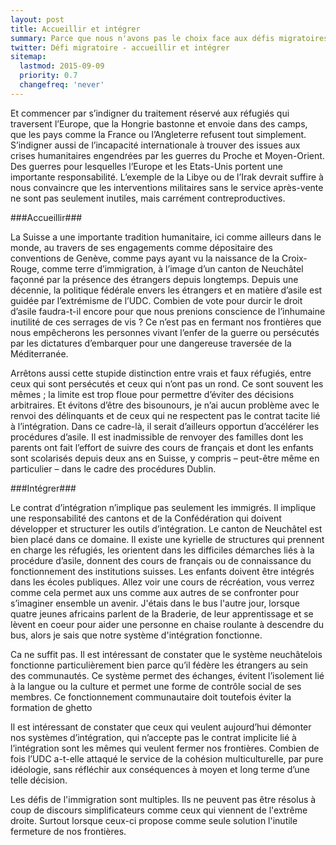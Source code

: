 ```yaml
---
layout: post
title: Accueillir et intégrer
summary: Parce que nous n'avons pas le choix face aux défis migratoires qui nous attendent, nous devons faire ce que nous avons toujours su faire en Suisse, à savoir accueillir et intégrer  
twitter: Défi migratoire - accueillir et intégrer
sitemap:
  lastmod: 2015-09-09
  priority: 0.7
  changefreq: 'never'
---
```


Et commencer par s’indigner du traitement réservé aux réfugiés qui traversent l’Europe, que la Hongrie bastonne et 
envoie dans des camps, que les pays comme la France ou l’Angleterre refusent tout simplement. S’indigner aussi de 
l’incapacité internationale à trouver des issues aux crises humanitaires engendrées par les guerres du Proche et 
Moyen-Orient. Des guerres pour lesquelles l’Europe et les Etats-Unis portent une importante responsabilité. 
L’exemple de la Libye ou de l’Irak devrait suffire à nous convaincre que les interventions militaires sans 
le service après-vente ne sont pas seulement inutiles, mais carrément contreproductives.

###Accueillir###

La Suisse a une importante tradition humanitaire, ici comme ailleurs dans le monde, au travers de ses engagements 
comme dépositaire des conventions de Genève, comme pays ayant vu la naissance de la Croix-Rouge, comme terre 
d’immigration, à l’image d’un canton de Neuchâtel façonné par la présence des étrangers depuis longtemps. 
Depuis une décennie, la politique fédérale envers les étrangers et en matière d’asile est guidée par l’extrémisme de 
l’UDC. Combien de vote pour durcir le droit d’asile faudra-t-il encore pour que nous prenions conscience de l’inhumaine 
inutilité de ces serrages de vis ? Ce n’est pas en fermant nos frontières que nous empêcherons les personnes
 vivant l’enfer de la guerre ou persécutés par les dictatures d’embarquer pour une dangereuse traversée de la Méditerranée.

Arrêtons aussi cette stupide distinction entre vrais et faux réfugiés, entre ceux qui sont persécutés et 
ceux qui n’ont pas un rond. Ce sont souvent les mêmes ; la limite est trop floue pour permettre d’éviter 
des décisions arbitraires. Et évitons d’être des bisounours, je n’ai  aucun problème avec le renvoi des délinquants et 
de ceux qui ne respectent pas le contrat tacite lié à l’intégration. Dans ce cadre-là, il serait d’ailleurs opportun 
d’accélérer les procédures d’asile. Il est inadmissible de renvoyer des familles dont les parents ont fait l’effort 
de suivre des cours de français et dont les enfants sont scolarisés depuis deux ans en Suisse, y compris – 
peut-être même en particulier – dans le cadre des procédures Dublin.

###Intégrer###

Le contrat d’intégration n’implique pas seulement les immigrés. Il implique une responsabilité des cantons et 
de la Confédération qui doivent développer et structurer les outils d’intégration. Le canton de Neuchâtel est 
bien placé dans ce domaine. Il existe une kyrielle de structures qui prennent en charge les réfugiés, les orientent 
dans les difficiles démarches liés à la procédure d’asile, donnent des cours de français ou de connaissance du 
fonctionnement des institutions suisses. Les enfants doivent être intégrés dans les écoles publiques. Allez voir 
une cours de récréation, vous verrez comme cela permet aux uns comme aux autres de se confronter pour s’imaginer 
ensemble un avenir. J'étais dans le bus l'autre jour, lorsque quatre jeunes africains parlent de la Braderie, de leur 
apprentissage et se lèvent en coeur pour aider une personne en chaise roulante à descendre du bus, alors je sais que 
notre système d'intégration fonctionne.

Ca ne suffit pas. Il est intéressant de constater que le système neuchâtelois fonctionne particulièrement 
bien parce qu’il fédère les étrangers au sein des communautés. Ce système permet des échanges, évitent l’isolement 
lié à la langue ou la culture et permet une forme de contrôle social de ses membres. Ce fonctionnement communautaire 
doit toutefois éviter la formation de ghetto 

Il est intéressant de constater que ceux qui veulent aujourd’hui démonter nos systèmes d’intégration, qui 
n’accepte pas le contrat implicite lié à l’intégration sont les mêmes qui veulent fermer nos frontières. 
Combien de fois l’UDC a-t-elle attaqué le service de la cohésion multiculturelle, par pure idéologie, sans 
réfléchir aux conséquences à moyen et long terme d’une telle décision.

Les défis de l'immigration sont multiples. Ils ne peuvent pas être résolus à coup de discours simplificateurs comme ceux qui 
viennent de l'extrême droite. Surtout lorsque ceux-ci propose comme seule solution l'inutile fermeture de nos frontières. 